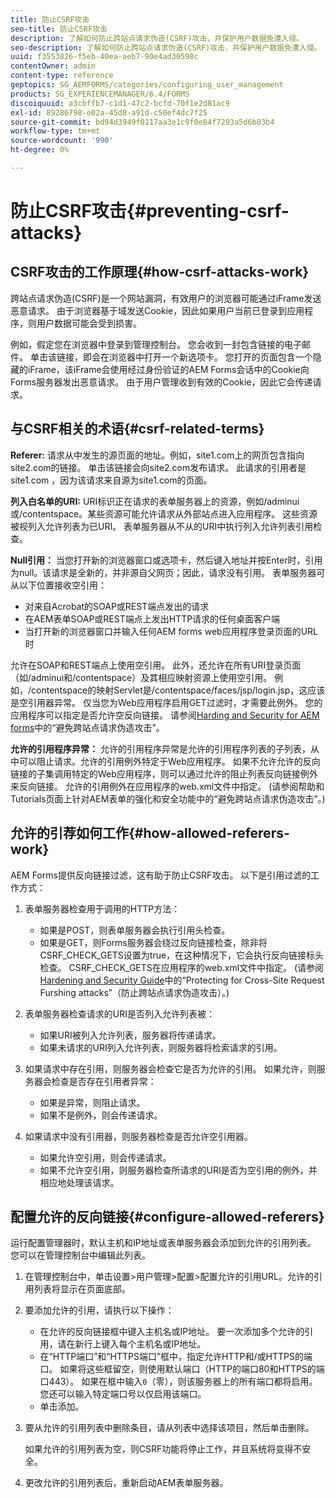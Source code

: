 ```yaml
---
title: 防止CSRF攻击
seo-title: 防止CSRF攻击
description: 了解如何防止跨站点请求伪造(CSRF)攻击，并保护用户数据免遭入侵。
seo-description: 了解如何防止跨站点请求伪造(CSRF)攻击，并保护用户数据免遭入侵。
uuid: f3553826-f5eb-40ea-aeb7-90e4ad30598c
contentOwner: admin
content-type: reference
geptopics: SG_AEMFORMS/categories/configuring_user_management
products: SG_EXPERIENCEMANAGER/6.4/FORMS
discoiquuid: a3cbffb7-c1d1-47c2-bcfd-70f1e2d81ac9
exl-id: 89286798-e02a-45d8-a91d-c50ef4dc7f25
source-git-commit: bd94d3949f0117aa3e1c9f0e84f7293a5d6b03b4
workflow-type: tm+mt
source-wordcount: '990'
ht-degree: 0%

---
```


# 防止CSRF攻击{#preventing-csrf-attacks}

## CSRF攻击的工作原理{#how-csrf-attacks-work}

跨站点请求伪造(CSRF)是一个网站漏洞，有效用户的浏览器可能通过iFrame发送恶意请求。 由于浏览器基于域发送Cookie，因此如果用户当前已登录到应用程序，则用户数据可能会受到损害。

例如，假定您在浏览器中登录到管理控制台。 您会收到一封包含链接的电子邮件。 单击该链接，即会在浏览器中打开一个新选项卡。 您打开的页面包含一个隐藏的iFrame，该iFrame会使用经过身份验证的AEM Forms会话中的Cookie向Forms服务器发出恶意请求。 由于用户管理收到有效的Cookie，因此它会传递请求。

## 与CSRF相关的术语{#csrf-related-terms}

**Referer:** 请求从中发生的源页面的地址。例如，site1.com上的网页包含指向site2.com的链接。 单击该链接会向site2.com发布请求。 此请求的引用者是site1.com ，因为该请求来自源为site1.com的页面。

**列入白名单的URI:** URI标识正在请求的表单服务器上的资源，例如/adminui或/contentspace。某些资源可能允许请求从外部站点进入应用程序。 这些资源被视列入允许列表为已URI。 表单服务器从不从的URI中执行列入允许列表引用检查。

**Null引用：** 当您打开新的浏览器窗口或选项卡，然后键入地址并按Enter时，引用为null。该请求是全新的，并非源自父网页；因此，请求没有引用。 表单服务器可从以下位置接收空引用：

* 对来自Acrobat的SOAP或REST端点发出的请求
* 在AEM表单SOAP或REST端点上发出HTTP请求的任何桌面客户端
* 当打开新的浏览器窗口并输入任何AEM forms web应用程序登录页面的URL时

允许在SOAP和REST端点上使用空引用。 此外，还允许在所有URI登录页面（如/adminui和/contentspace）及其相应映射资源上使用空引用。 例如，/contentspace的映射Servlet是/contentspace/faces/jsp/login.jsp，这应该是空引用器异常。 仅当您为Web应用程序启用GET过滤时，才需要此例外。 您的应用程序可以指定是否允许空反向链接。 请参阅[Harding and Security for AEM forms](https://help.adobe.com/en_US/livecycle/11.0/HardeningSecurity/index.html)中的“避免跨站点请求伪造攻击”。

**允许的引用程序异常：** 允许的引用程序异常是允许的引用程序列表的子列表，从中可以阻止请求。允许的引用例外特定于Web应用程序。 如果不允许允许的反向链接的子集调用特定的Web应用程序，则可以通过允许的阻止列表反向链接例外来反向链接。 允许的引用例外在应用程序的web.xml文件中指定。 (请参阅帮助和Tutorials页面上针对AEM表单的强化和安全功能中的“避免跨站点请求伪造攻击”。)

## 允许的引荐如何工作{#how-allowed-referers-work}

AEM Forms提供反向链接过滤，这有助于防止CSRF攻击。 以下是引用过滤的工作方式：

1. 表单服务器检查用于调用的HTTP方法：

   * 如果是POST，则表单服务器会执行引用头检查。
   * 如果是GET，则Forms服务器会绕过反向链接检查，除非将CSRF_CHECK_GETS设置为true，在这种情况下，它会执行反向链接标头检查。 CSRF_CHECK_GETS在应用程序的web.xml文件中指定。 (请参阅[Hardening and Security Guide](https://help.adobe.com/en_US/livecycle/11.0/HardeningSecurity/index.html)中的“Protecting for Cross-Site Request Furshing attacks”（防止跨站点请求伪造攻击）。)

1. 表单服务器检查请求的URI是否列入允许列表被：

   * 如果URI被列入允许列表，服务器将传递请求。
   * 如果未请求的URI列入允许列表，则服务器将检索请求的引用。

1. 如果请求中存在引用，则服务器会检查它是否为允许的引用。 如果允许，则服务器会检查是否存在引用者异常：

   * 如果是异常，则阻止请求。
   * 如果不是例外，则会传递请求。

1. 如果请求中没有引用器，则服务器检查是否允许空引用器。

   * 如果允许空引用，则会传递请求。
   * 如果不允许空引用，则服务器检查所请求的URI是否为空引用的例外，并相应地处理该请求。

## 配置允许的反向链接{#configure-allowed-referers}

运行配置管理器时，默认主机和IP地址或表单服务器会添加到允许的引用列表。 您可以在管理控制台中编辑此列表。

1. 在管理控制台中，单击设置>用户管理>配置>配置允许的引用URL。允许的引用列表将显示在页面底部。
1. 要添加允许的引用，请执行以下操作：

   * 在允许的反向链接框中键入主机名或IP地址。 要一次添加多个允许的引用，请在新行上键入每个主机名或IP地址。
   * 在“HTTP端口”和“HTTPS端口”框中，指定允许HTTP和/或HTTPS的端口。 如果将这些框留空，则使用默认端口（HTTP的端口80和HTTPS的端口443）。 如果在框中输入`0`（零），则该服务器上的所有端口都将启用。 您还可以输入特定端口号以仅启用该端口。
   * 单击添加。

1. 要从允许的引用列表中删除条目，请从列表中选择该项目，然后单击删除。

   如果允许的引用列表为空，则CSRF功能将停止工作，并且系统将变得不安全。

1. 更改允许的引用列表后，重新启动AEM表单服务器。
